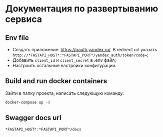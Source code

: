 # Документация по развертыванию сервиса
## Env file
- Создать приложение: https://oauth.yandex.ru/. В redirect url указать `http://*FASTAPI_HOST*:*FASTAPI_PORT*/yandex_auth/token?code=`;
- Добавить `client_id` и `client_secret` в .env файл;
- Настроить остальные настройки конфигурации.

## Build and run docker containers
Зайти в папку проекта, написать следующую команду:
```sh
docker-compose up -d
```

## Swagger docs url
`*FASTAPI_HOST*:*FASTAPI_PORT*/docs`


